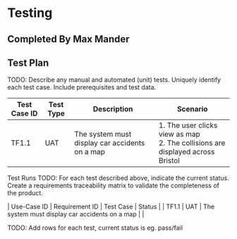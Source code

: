 # Testing
## Completed By Max Mander

## Test Plan
TODO: Describe any manual and automated (unit) tests. Uniquely identify each test case. Include prerequisites and test data.

| Test Case ID | Test Type | Description | Scenario |
|--------------|-----------|-------------|----------|
| TF1.1 | UAT | The system must display car accidents on a map  | 1. The user clicks view as map <br> 2. The collisions are displayed across Bristol  |

Test Runs
TODO: For each test described above, indicate the current status. 
Create a requirements traceability matrix to validate the completeness of the product.

| Use-Case ID | Requirement ID | Test Case | Status |
| TF1.1 | UAT | The system must display car accidents on a map  |  |

TODO: Add rows for each test, current status is eg. pass/fail
